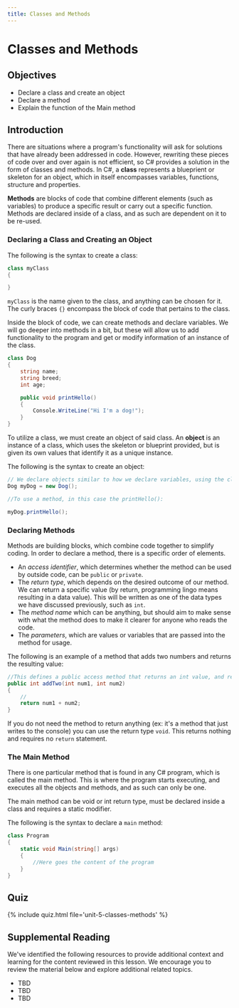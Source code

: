 ```yaml
---
title: Classes and Methods
---
```


# Classes and Methods

## Objectives

- Declare a class and create an object
- Declare a method
- Explain the function of the Main method


## Introduction

There are situations where a program's functionality will ask for solutions that have already been addressed in code. However, rewriting these pieces of code over and over again is not efficient, so C# provides a solution in the form of classes and methods. In C#, a **class** represents a blueprient or skeleton for an object, which in itself encompasses variables, functions, structure and properties.

**Methods** are blocks of code that combine different elements (such as variables) to produce a specific result or carry out a specific function. Methods are declared inside of a class, and as such are dependent on it to be re-used.

### Declaring a Class and Creating an Object

The following is the syntax to create a class:

```csharp
class myClass 
{

}
```

`myClass` is the name given to the class, and anything can be chosen for it. The curly braces `{}` encompass the block of code that pertains to the class.

Inside the block of code, we can create methods and declare variables. We will go deeper into methods in a bit, but these will allow us to add functionality to the program and get or modify information of an instance of the class.

```csharp
class Dog
{
    string name;
    string breed;
    int age;

    public void printHello()
    {
        Console.WriteLine("Hi I'm a dog!");
    }
}
```

To utilize a class, we must create an object of said class. An **object** is an instance of a class, which uses the skeleton or blueprint provided, but is given its own values that identify it as a unique instance.

The following is the syntax to create an object:

```csharp
// We declare objects similar to how we declare variables, using the class name as the 'data type' followed by:
Dog myDog = new Dog();

//To use a method, in this case the printHello():

myDog.printHello();
```

### Declaring Methods

Methods are building blocks, which combine code together to simplify coding. In order to declare a method, there is a specific order of elements.

- An *access identifier*, which determines whether the method can be used by outside code, can be ```public``` or ```private```.
- The *return type*, which depends on the desired outcome of our method. We can return a specific value (by return, programming lingo means resulting in a data value). This will be written as one of the data types we have discussed previously, such as ```int```.
- The *method name* which can be anything, but should aim to make sense with what the method does to make it clearer for anyone who reads the code.
- The *parameters*, which are values or variables that are passed into the method for usage.

The following is an example of a method that adds two numbers and returns the resulting value:

```csharp
//This defines a public access method that returns an int value, and receives the parameters of type int num1 and num2.
public int addTwo(int num1, int num2)
{
    //
    return num1 + num2;
}
```

If you do not need the method to return anything (ex: it's a method that just writes to the console) you can use the return type `void`. This returns nothing and requires no `return` statement.

### The Main Method

There is one particular method that is found in any C# program, which is called the main method. This is where the program starts executing, and executes all the objects and methods, and as such can only be one. 

The main method can be void or int return type, must be declared inside a class and requires a static modifier. 

The following is the syntax to declare a `main` method:

```csharp
class Program
{
    static void Main(string[] args)
    {
        //Here goes the content of the program
    }
}
```

## Quiz

{% include quiz.html file='unit-5-classes-methods' %}

## Supplemental Reading

We've identified the following resources to provide additional context and learning for the content reviewed in this lesson. We encourage you to review the material below and explore additional related topics.

- TBD
- TBD
- TBD